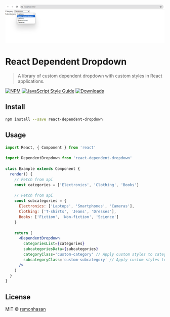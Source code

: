 ![React Dependent Dropdown](https://github.com/Remonhasan/react-dependent-dropdown/blob/main/dp-dropdown.png)

# React Dependent Dropdown

> A library of custom dependent dropdown with custom styles in React applications.

[![NPM](https://img.shields.io/npm/v/react-dependent-dropdown.svg)](https://www.npmjs.com/package/react-dependent-dropdown) [![JavaScript Style Guide](https://img.shields.io/badge/code_style-standard-brightgreen.svg)](https://standardjs.com) [![Downloads](https://img.shields.io/npm/dt/react-dependent-dropdown.svg)](https://www.npmjs.com/package/react-dependent-dropdown)

## Install

```bash
npm install --save react-dependent-dropdown
```

## Usage

```jsx
import React, { Component } from 'react'

import DependentDropdown from 'react-dependent-dropdown'

class Example extends Component {
  render() {
    // Fetch from api
    const categories = ['Electronics', 'Clothing', 'Books']

    // Fetch from api
    const subcategories = {
      Electronics: ['Laptops', 'Smartphones', 'Cameras'],
      Clothing: ['T-shirts', 'Jeans', 'Dresses'],
      Books: ['Fiction', 'Non-fiction', 'Science']
    }
    
    return (
      <DependentDropdown
        categoriesList={categories}
        subcategoriesData={subcategories}
        categoryClass='custom-category' // Apply custom styles to category dropdown
        subcategoryClass='custom-subcategory' // Apply custom styles to subcategory dropdown
      />
    )
  }
}
```

## License

MIT © [remonhasan](https://remonhasan.com/)

